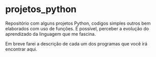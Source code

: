 # projetos_python
Repositório com alguns projetos Python, codigos simples outros bem elaborados com uso de funções. É possível,
perceber a evolução do aprendizado da linguagem que me fascina.

Em breve farei a descrição de cada um dos programas que você irá encontrar aqui.
